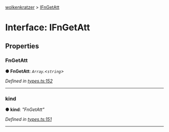 [wolkenkratzer](../README.md) > [IFnGetAtt](../interfaces/ifngetatt.md)



# Interface: IFnGetAtt


## Properties
<a id="fngetatt"></a>

###  FnGetAtt

**●  FnGetAtt**:  *`Array`.<`string`>* 

*Defined in [types.ts:152](https://github.com/arminhammer/wolkenkratzer/blob/25ba479/src/types.ts#L152)*





___

<a id="kind"></a>

###  kind

**●  kind**:  *"FnGetAtt"* 

*Defined in [types.ts:151](https://github.com/arminhammer/wolkenkratzer/blob/25ba479/src/types.ts#L151)*





___


